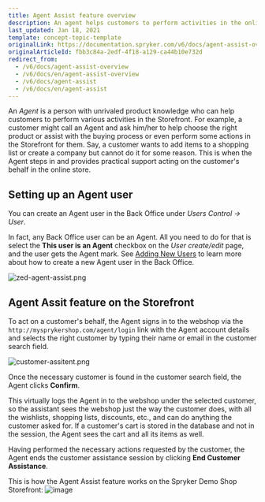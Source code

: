 ```yaml
---
title: Agent Assist feature overview
description: An agent helps customers to perform activities in the online store and provides support by carrying out actions on customer's behalf in the web-shop
last_updated: Jan 18, 2021
template: concept-topic-template
originalLink: https://documentation.spryker.com/v6/docs/agent-assist-overview
originalArticleId: fbb3c84a-2edf-4f18-a129-ca44b10e732d
redirect_from:
  - /v6/docs/agent-assist-overview
  - /v6/docs/en/agent-assist-overview
  - /v6/docs/agent-assist
  - /v6/docs/en/agent-assist
---
```


An *Agent* is a person with unrivaled product knowledge who can help customers to perform various activities in the Storefront. For example, a customer might call an Agent and ask him/her to help choose the right product or assist with the buying process or even perform some actions in the Storefront for them. Say, a customer wants to add items to a shopping list or create a company but cannot do it for some reason. This is when the Agent steps in and provides practical support acting on the customer's behalf in the online store.

## Setting up an Agent user

You can create an Agent user in the Back Office under _Users Control → User_.

In fact, any Back Office user can be an Agent. All you need to do for that is select the **This user is an Agent** checkbox on the *User create/edit* page, and the user gets the Agent mark. See [Adding New Users](/docs/scos/user/back-office-user-guides/{{page.version}}/users/managing-users/creating-users.html) to learn more about how to create a new Agent user in the Back Office.

![zed-agent-assist.png](https://spryker.s3.eu-central-1.amazonaws.com/docs/Features/Company+Account+Management/Agent+Assist/Agent+Assist+Feature+Overview/zed-agent-assist.png)

## Agent Assit feature on the Storefront
To act on a customer's behalf, the Agent signs in to the webshop via the `http://mysprykershop.com/agent/login` link with the Agent account details and selects the right customer by typing their name or email in the customer search field.

![customer-assitent.png](https://spryker.s3.eu-central-1.amazonaws.com/docs/Features/Company+Account+Management/Agent+Assist/Agent+Assist+Feature+Overview/customer-assitent.png)

Once the necessary customer is found in the customer search field, the Agent clicks **Confirm**.

This virtually logs the Agent in to the webshop under the selected customer, so the assistant sees the webshop just the way the customer does, with all the wishlists, shopping lists, discounts, etc., and can do anything the customer asked for. If a customer's cart is stored in the database and not in the session, the Agent sees the cart and all its items as well.

Having performed the necessary actions requested by the customer, the Agent ends the customer assistance session by clicking **End Customer Assistance**.

<!-- ![image](https://spryker.s3.eu-central-1.amazonaws.com/docs/Features/Company+Account+Management/Agent+Assist/Agent+Assist+Feature+Overview/customer-session.png) -->

This is how the Agent Assist feature works on the Spryker Demo Shop Storefront:
![image](https://spryker.s3.eu-central-1.amazonaws.com/docs/Features/Company+Account+Management/Agent+Assist/Agent+Assist+Feature+Overview/shop-guide-managing-agent-account.gif)
